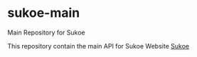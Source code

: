 # sukoe-main
Main Repository for Sukoe

This repository contain the main API for Sukoe Website <a href="https://www.sukoe.com">Sukoe</a>
